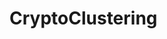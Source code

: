 # CryptoClustering

<!-- Within the starter_code section there is a file that has the code to my assignment. 

Thank you! -->